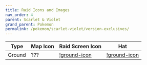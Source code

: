 ```yaml
---
title: Raid Icons and Images
nav_order: 4
parent: Scarlet & Violet
grand_parent: Pokemon
permalink: /pokemon/scarlet-violet/version-exclusives/
---
```



| Type              |Map Icon | Raid Screen Icon              | Hat |
|------------------------------|--------------|-----------------------------|---------------|
| Ground | ??? | [!ground-icon](/images/pokemon/scarlet-violet/ground-raid-icon.jpg) | [!ground-icon](/images/pokemon/scarlet-violet/ground-raid-hat.jpg) |
